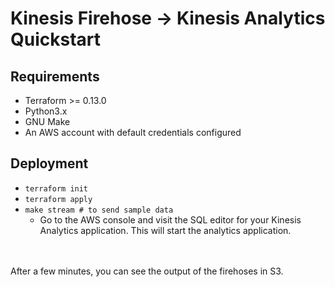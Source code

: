 # Kinesis Firehose -> Kinesis Analytics Quickstart

## Requirements
- Terraform >= 0.13.0
- Python3.x
- GNU Make
- An AWS account with default credentials configured

## Deployment
- `terraform init`
- `terraform apply`
- `make stream # to send sample data`
  - Go to the AWS console and visit the SQL editor for your Kinesis Analytics application.  This will start the analytics application.
<br>
<br>
After a few minutes, you can see the output of the firehoses in S3.
